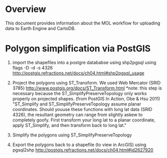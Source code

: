 # Overview

This document provides information about the MOL workflow for uploading data to Earth Engine and CartoDB.

# Polygon simplification via PostGIS

1) import the shapefiles into a postgre datababse using shp2pgsql using flags -D -d -s 4326
http://postgis.refractions.net/docs/ch04.html#shp2pgsql_usage

2) Project the polygons using ST_Transform. We used Web Mercator (SRID 3785)
http://www.postgis.org/docs/ST_Transform.html
*note: this step is necessary because the ST_SimplifyPreserveTopology only works properly on projected shapes.
(from PostGIS In Action, Obe & Hsu 2011)
"ST_Simplify and ST_SimplifyPreserveTopology assume planar coordinates. Should youuse these functions with long lat data (SRID 4326), the resultant geometry can range from slightly askew to completely goofy. First transform your long lat to a planar coordinate, apply ST_Simplify, and then transform back to long lat."

3) Simplify the polygons using ST_SimplifyPreserveTopology

4) Export the polygons back to a shapefile (to view in ArcGIS) using pgsql2shp
http://postgis.refractions.net/docs/ch04.html#id2627920